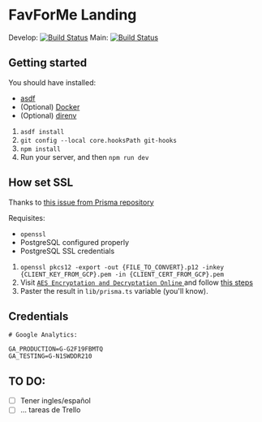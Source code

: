 # FavForMe Landing

Develop: [![Build Status](https://favforme.semaphoreci.com/badges/landing/branches/develop.svg?key=81cd66f4-0449-4645-bcfd-731657d92a7d)](https://favforme.semaphoreci.com/projects/landing)
Main: [![Build Status](https://favforme.semaphoreci.com/badges/landing/branches/main.svg?key=81cd66f4-0449-4645-bcfd-731657d92a7d)](https://favforme.semaphoreci.com/projects/landing)

## Getting started

You should have installed:

- [asdf](https://asdf-vm.com/#/)
- (Optional) [Docker](https://docs.docker.com/get-docker/)
- (Optional) [direnv](https://direnv.net/)

1. `asdf install`
2. `git config --local core.hooksPath git-hooks`
3. `npm install`
4. Run your server, and then `npm run dev`

## How set SSL

Thanks to [this issue from Prisma repository](https://github.com/prisma/prisma/issues/1673#issuecomment-647107891)

Requisites:

- `openssl`
- PostgreSQL configured properly
- PostgreSQL SSL credentials

1. `openssl pkcs12 -export -out {FILE_TO_CONVERT}.p12 -inkey {CLIENT_KEY_FROM_GCP}.pem -in {CLIENT_CERT_FROM_GCP}.pem`
2. Visit [`AES Encryptation and Decryptation Online` ](https://www.devglan.com/online-tools/aes-encryption-decryption) and follow [this steps](https://leerob.io/blog/vercel-env-variables-size-limit#encryption-example)
3. Paster the result in `lib/prisma.ts` variable (you'll know).

## Credentials

```
# Google Analytics:

GA_PRODUCTION=G-G2F19FBMTQ
GA_TESTING=G-N1SWDDR210
```

## TO DO:

- [ ] Tener ingles/español
- [ ] ... tareas de Trello

